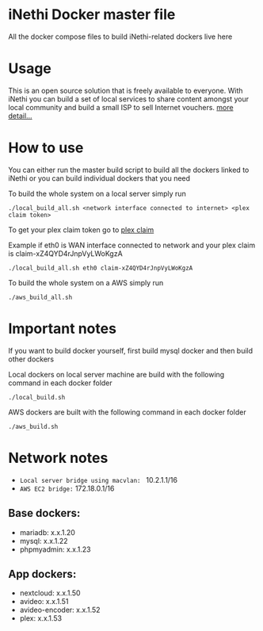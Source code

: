 # iNethi Docker master file

All the docker compose files to build iNethi-related dockers live here

# Usage
This is an open source solution that is freely available to everyone. With iNethi you can build a set of local services to share content amongst your local community and build a small ISP to sell Internet vouchers. [more detail...](https://inethi.net)

# How to use

You can either run the master build script to build all the dockers linked to iNethi or you can build individual dockers that you need

To build the whole system on a local server simply run
```
./local_build_all.sh <network interface connected to internet> <plex claim token>
```
To get your plex claim token go to [plex claim](https://www.plex.tv/claim/) 

Example if eth0 is WAN interface connected to network and your plex claim is claim-xZ4QYD4rJnpVyLWoKgzA
```
./local_build_all.sh eth0 claim-xZ4QYD4rJnpVyLWoKgzA
```

To build the whole system on a AWS simply run
```
./aws_build_all.sh
```

# Important notes

If you want to build docker yourself, first build mysql docker and then build other dockers

Local dockers on local server machine are build with the following command in each docker folder

```
./local_build.sh
```

AWS dockers are built with the following command in each docker folder

```
./aws_build.sh
```

# Network notes

- `Local server bridge using macvlan: ` 10.2.1.1/16
- `AWS EC2 bridge:` 172.18.0.1/16


## Base dockers:
- mariadb: x.x.1.20
- mysql: x.x.1.22
- phpmyadmin: x.x.1.23


## App dockers:
- nextcloud: x.x.1.50
- avideo: x.x.1.51
- avideo-encoder: x.x.1.52
- plex: x.x.1.53

